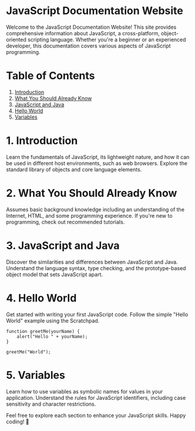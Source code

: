 # JavaScript Documentation Website
Welcome to the JavaScript Documentation Website! This site provides comprehensive information about JavaScript, a cross-platform, object-oriented scripting language. Whether you're a beginner or an experienced developer, this documentation covers various aspects of JavaScript programming.

# Table of Contents
1. [Introduction](#introduction)
2. [What You Should Already Know](#what-you-should-already-know)
3. [JavaScript and Java](#javascript-and-java)
4. [Hello World](#hello-world)
5. [Variables](#variables)

# 1. Introduction
Learn the fundamentals of JavaScript, its lightweight nature, and how it can be used in different host environments, such as web browsers. Explore the standard library of objects and core language elements.

# 2. What You Should Already Know
Assumes basic background knowledge including an understanding of the Internet, HTML, and some programming experience. If you're new to programming, check out recommended tutorials.

# 3. JavaScript and Java
Discover the similarities and differences between JavaScript and Java. Understand the language syntax, type checking, and the prototype-based object model that sets JavaScript apart.

# 4. Hello World
Get started with writing your first JavaScript code. Follow the simple "Hello World" example using the Scratchpad.

```
function greetMe(yourName) {
    alert("Hello " + yourName);
}

greetMe("World");
```

# 5. Variables
Learn how to use variables as symbolic names for values in your application. Understand the rules for JavaScript identifiers, including case sensitivity and character restrictions.

Feel free to explore each section to enhance your JavaScript skills. Happy coding! 🚀